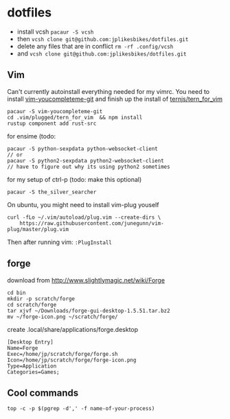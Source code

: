 # dotfiles

+ install vcsh `pacaur -S vcsh`
+ then `vcsh clone git@github.com:jplikesbikes/dotfiles.git` 
+ delete any files that are in conflict `rm -rf .config/vcsh` 
+ and `vcsh clone git@github.com:jplikesbikes/dotfiles.git`

## Vim
Can't currently autoinstall everything needed for my vimrc.
You need to install [vim-youcompleteme-git](https://aur.archlinux.org/packages/vim-youcompleteme-git/)
and finish up the install of [ternjs/tern_for_vim](https://github.com/ternjs/tern_for_vim)
```
pacaur -S vim-youcompleteme-git
cd .vim/plugged/tern_for_vim  && npm install
rustup component add rust-src
```

for ensime (todo:
```
pacaur -S python-sexpdata python-websocket-client
// or 
pacaur -S python2-sexpdata python2-websocket-client
// have to figure out why its using python2 sometimes
```

for my setup of ctrl-p (todo: make this optional)
```
pacaur -S the_silver_searcher
```

On ubuntu, you might need to install vim-plug youself
```
curl -fLo ~/.vim/autoload/plug.vim --create-dirs \
    https://raw.githubusercontent.com/junegunn/vim-plug/master/plug.vim
```

Then after running vim: `:PlugInstall`

## forge
download from http://www.slightlymagic.net/wiki/Forge
```
cd bin
mkdir -p scratch/forge
cd scratch/forge
tar xjvf ~/Downloads/forge-gui-desktop-1.5.51.tar.bz2
mv ~/forge-icon.png ~/scratch/forge/
```

create .local/share/applications/forge.desktop
```
[Desktop Entry]
Name=Forge
Exec=/home/jp/scratch/forge/forge.sh
Icon=/home/jp/scratch/forge/forge-icon.png
Type=Application
Categories=Games;
```

## Cool commands
`top -c -p $(pgrep -d',' -f name-of-your-process)`
